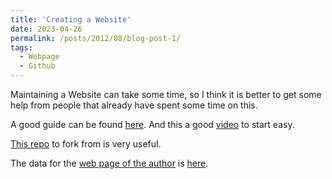 ```yaml
---
title: 'Creating a Website'
date: 2023-04-26
permalink: /posts/2012/08/blog-post-1/
tags:
  - Webpage
  - Github
---
```


Maintaining a Website can take some time, so I think it is better to get some help from people that already have spent some time on this. 

A good guide can be found [here](https://github.com/academicpages/academicpages.github.io).
And this a good [video](https://www.youtube.com/watch?v=g6AJ9qPPoyc) to start easy.

[This repo](https://github.com/academicpages/academicpages.github.io) to fork from is very useful.

The data for the [web page of the author](https://stuartgeiger.com/) is [here](https://github.com/staeiou/staeiou.github.io).




